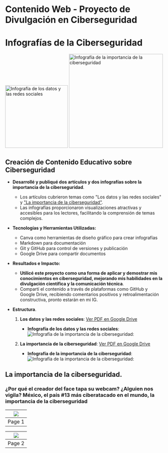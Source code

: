 # Contenido Web - Proyecto de Divulgación en Ciberseguridad

# Infografías de la Ciberseguridad

<a href="#infografia1"><img src="img/DatosPersonalyRS.jpg" alt="Infografía de los datos y las redes sociales" width="200"/></a>
<a href="#infografia2"><img src="img/Info%20Cibersecurity.png" alt="Infografía de la importancia de la ciberseguridad" width="300"/></a>

## Creación de Contenido Educativo sobre Ciberseguridad

- **Desarrollé y publiqué dos artículos y dos infografías sobre la importancia de la ciberseguridad**.
	- Los artículos cubrieron temas como "Los datos y las redes sociales" y ["La importancia de la ciberseguridad"](#la-importancia-de-la-ciberseguridad).
	- Las infografías proporcionaron visualizaciones atractivas y accesibles para los lectores, facilitando la comprensión de temas complejos.

- **Tecnologías y Herramientas Utilizadas:**
	- Canva como herramientas de diseño gráfico para crear infografías
	- Markdown para documentación
	- Git y GitHub para control de versiones y publicación
	- Google Drive para compartir documentos

- **Resultados e Impacto:**
	- **Utilicé este proyecto como una forma de aplicar y demostrar mis conocimientos en ciberseguridad, mejorando mis habilidades en la divulgación científica y la comunicación técnica**.
	- Compartí el contenido a través de plataformas como GitHub y Google Drive, recibiendo comentarios positivos y retroalimentación constructiva, pronto estarán en mi IG.

* **Estructura**.
	1. **Los datos y las redes sociales**: [Ver PDF en Google Drive](https://docs.google.com/document/d/10DyenawPkvvWHt3waOYHon-YulO3cR84jjAHlTgjZhM/edit?usp=sharing)
		- **Infografía de los datos y las redes sociales**: 
		![Infografía de la importancia de la ciberseguridad:](img/DatosPersonalyRS.jpg)

	2. **La importancia de la ciberseguridad**: [Ver PDF en Google Drive](https://docs.google.com/document/d/1_Zs00owgf2LBnylqP54s6Rcx-XKoGuwM9s43v2J394U/edit?usp=sharing)
		- **Infografía de la importancia de la ciberseguridad**: 
		![Infografía de la importancia de la ciberseguridad:](img/Info%20Cibersecurity.png)

## La importancia de la ciberseguridad.

### ¿Por qué el creador del face tapa su webcam? ¿Alguien nos vigila? México, el país #13 más ciberatacado en el mundo, la importancia de la ciberseguridad

| ![](writings/La%20importancia%20de%20la%20ciberseguridad_page-1.jpg) |
|:----------------------------------:|
| Page 1 |

| ![](writings/La%20importancia%20de%20la%20ciberseguridad_page-2.jpg) |
|:----------------------------------:|
| Page 2 |



